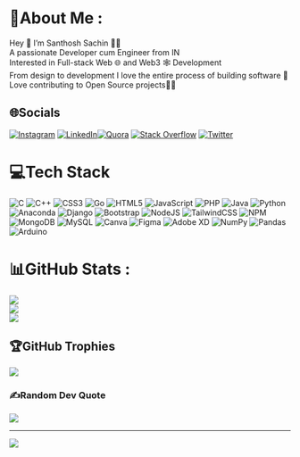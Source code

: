 # 💫About Me :
Hey 👋 I’m Santhosh Sachin 🙋‍♂️<br />
A passionate Developer cum Engineer from IN <br />
Interested in Full-stack Web 🌐 and Web3 🕸️ Development <br />
From design to development I love the entire process of building software 🤖 <br />
Love contributing to Open Source projects👨‍💻<br />

## 🌐Socials
[![Instagram](https://img.shields.io/badge/Instagram-%23E4405F.svg?logo=Instagram&logoColor=white)](https://instagram.com/_santhosh_404_) [![LinkedIn](https://img.shields.io/badge/LinkedIn-%230077B5.svg?logo=linkedin&logoColor=white)](https://linkedin.com/in/santhosh-s-56715821b)[![Quora](https://img.shields.io/badge/Quora-%23B92B27.svg?logo=Quora&logoColor=white)](https://quora.com/profile/Santhosh-Sachin-7) [![Stack Overflow](https://img.shields.io/badge/-Stackoverflow-FE7A16?logo=stack-overflow&logoColor=white)](https://stackoverflow.com/users/santhosh-sachin) [![Twitter](https://img.shields.io/badge/Twitter-%231DA1F2.svg?logo=Twitter&logoColor=white)](https://twitter.com/_santhosh_404_) 

# 💻Tech Stack
![C](https://img.shields.io/badge/c-%2300599C.svg?style=flat&logo=c&logoColor=white) ![C++](https://img.shields.io/badge/c++-%2300599C.svg?style=flat&logo=c%2B%2B&logoColor=white) ![CSS3](https://img.shields.io/badge/css3-%231572B6.svg?style=flat&logo=css3&logoColor=white) ![Go](https://img.shields.io/badge/go-%2300ADD8.svg?style=flat&logo=go&logoColor=white) ![HTML5](https://img.shields.io/badge/html5-%23E34F26.svg?style=flat&logo=html5&logoColor=white) ![JavaScript](https://img.shields.io/badge/javascript-%23323330.svg?style=flat&logo=javascript&logoColor=%23F7DF1E) ![PHP](https://img.shields.io/badge/php-%23777BB4.svg?style=flat&logo=php&logoColor=white) ![Java](https://img.shields.io/badge/java-%23ED8B00.svg?style=flat&logo=java&logoColor=white) ![Python](https://img.shields.io/badge/python-3670A0?style=flat&logo=python&logoColor=ffdd54) ![Anaconda](https://img.shields.io/badge/Anaconda-%2344A833.svg?style=flat&logo=anaconda&logoColor=white) ![Django](https://img.shields.io/badge/django-%23092E20.svg?style=flat&logo=django&logoColor=white) ![Bootstrap](https://img.shields.io/badge/bootstrap-%23563D7C.svg?style=flat&logo=bootstrap&logoColor=white) ![NodeJS](https://img.shields.io/badge/node.js-6DA55F?style=flat&logo=node.js&logoColor=white) ![TailwindCSS](https://img.shields.io/badge/tailwindcss-%2338B2AC.svg?style=flat&logo=tailwind-css&logoColor=white) ![NPM](https://img.shields.io/badge/NPM-%23000000.svg?style=flat&logo=npm&logoColor=white) ![MongoDB](https://img.shields.io/badge/MongoDB-%234ea94b.svg?style=flat&logo=mongodb&logoColor=white) ![MySQL](https://img.shields.io/badge/mysql-%2300f.svg?style=flat&logo=mysql&logoColor=white) ![Canva](https://img.shields.io/badge/Canva-%2300C4CC.svg?style=flat&logo=Canva&logoColor=white) 	![Figma](https://img.shields.io/badge/figma-%23F24E1E.svg?style=flat&logo=figma&logoColor=white) ![Adobe XD](https://img.shields.io/badge/Adobe%20XD-470137?style=flat&logo=Adobe%20XD&logoColor=#FF61F6) ![NumPy](https://img.shields.io/badge/numpy-%23013243.svg?style=flat&logo=numpy&logoColor=white) ![Pandas](https://img.shields.io/badge/pandas-%23150458.svg?style=flat&logo=pandas&logoColor=white) ![Arduino](https://img.shields.io/badge/-Arduino-00979D?style=flat&logo=Arduino&logoColor=white)
# 📊GitHub Stats :
![](https://github-readme-stats.vercel.app/api?username=SANTHOSH-SACHIN&theme=dark&hide_border=false&include_all_commits=false&count_private=true)<br/>
![](https://github-readme-streak-stats.herokuapp.com/?user=SANTHOSH-SACHIN&theme=dark&hide_border=false)<br/>
![](https://github-readme-stats.vercel.app/api/top-langs/?username=SANTHOSH-SACHIN&theme=dark&hide_border=false&include_all_commits=false&count_private=true&layout=compact)

## 🏆GitHub Trophies
![](https://github-profile-trophy.vercel.app/?username=SANTHOSH-SACHIN&theme=discord&no-frame=false&no-bg=false&margin-w=4)

### ✍️Random Dev Quote
![](https://quotes-github-readme.vercel.app/api?type=horizontal&theme=dark)

---
[![](https://visitcount.itsvg.in/api?id=SANTHOSH-SACHIN&label=Profile%20Views&color=12&pretty=false)](https://visitcount.itsvg.in)
